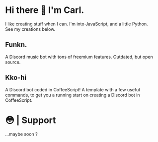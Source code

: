 # Hi there 👋 I'm Carl.

I like creating stuff when I can.
I'm into JavaScript, and a little Python.<br>
See my creations below. 

## Funkn.
A Discord music bot with tons of freemium features. Outdated, but open source.

## Kko-hi
A Discord bot coded in CoffeeScript! A template with a few useful commands, to get you a running start on creating a Discord bot in CoffeeScript.

# 😳 | Support
...maybe soon ?
